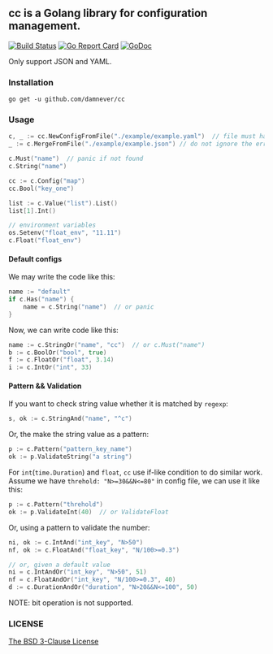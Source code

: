 ## cc is a Golang library for configuration management.

[![Build Status](https://travis-ci.org/damnever/cc.svg?branch=master)](https://travis-ci.org/damnever/cc) [![Go Report Card](https://goreportcard.com/badge/github.com/damnever/cc)](https://goreportcard.com/report/github.com/damnever/cc) [![GoDoc](https://godoc.org/github.com/damnever/cc?status.svg)](https://godoc.org/github.com/damnever/cc)

Only support JSON and YAML.

### Installation

```
go get -u github.com/damnever/cc
```

### Usage

```go
c, _ := cc.NewConfigFromFile("./example/example.yaml")  // file must has extension
_ := c.MergeFromFile("./example/example.json") // do not ignore the errors

c.Must("name")  // panic if not found
c.String("name")

cc := c.Config("map")
cc.Bool("key_one")

list := c.Value("list").List()
list[1].Int()

// environment variables
os.Setenv("float_env", "11.11")
c.Float("float_env")
```

#### Default configs

We may write the code like this:
```go
name := "default"
if c.Has("name") {
    name = c.String("name")  // or panic
}
```

Now, we can write code like this:
```go
name := c.StringOr("name", "cc")  // or c.Must("name")
b := c.BoolOr("bool", true)
f := c.FloatOr("float", 3.14)
i := c.IntOr("int", 33)
```

#### Pattern && Validation

If you want to check string value whether it is matched by `regexp`:
```go
s, ok := c.StringAnd("name", "^c")
```
Or, the make the string value as a pattern:
```go
p := c.Pattern("pattern_key_name")
ok := p.ValidateString("a string")
```

For `int`(`time.Duration`) and `float`, `cc` use if-like condition to do similar work.
Assume we have `threhold: "N>=30&&N<=80"` in config file, we can use it like this:
```go
p := c.Pattern("threhold")
ok := p.ValidateInt(40)  // or ValidateFloat
```
Or, using a pattern to validate the number:
```go
ni, ok := c.IntAnd("int_key", "N>50")
nf, ok := c.FloatAnd("float_key", "N/100>=0.3")

// or, given a default value
ni = c.IntAndOr("int_key", "N>50", 51)
nf = c.FloatAndOr("int_key", "N/100>=0.3", 40)
d := c.DurationAndOr("duration", "N>20&&N<=100", 50)
```
NOTE: bit operation is not supported.


### LICENSE

[The BSD 3-Clause License](https://github.com/damnever/cc/blob/master/LICENSE)
